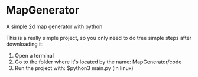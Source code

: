 # MapGenerator
A simple 2d map generator with python

This is a really simple project, so you only need to do tree simple steps after downloading it:
1) Open a terminal
2) Go to the folder where it's located by the name: MapGenerator/code
3) Run the project with:  $python3 main.py (in linux)
